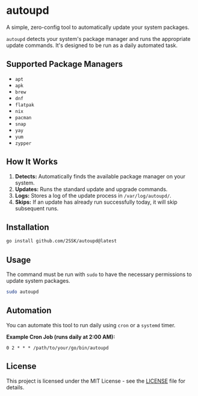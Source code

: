 # autoupd

A simple, zero-config tool to automatically update your system packages.

`autoupd` detects your system's package manager and runs the appropriate update commands. It's designed to be run as a daily automated task.

## Supported Package Managers

- `apt`
- `apk`
- `brew`
- `dnf`
- `flatpak`
- `nix`
- `pacman`
- `snap`
- `yay`
- `yum`
- `zypper`

## How It Works

1.  **Detects:** Automatically finds the available package manager on your system.
2.  **Updates:** Runs the standard update and upgrade commands.
3.  **Logs:** Stores a log of the update process in `/var/log/autoupd/`.
4.  **Skips:** If an update has already run successfully today, it will skip subsequent runs.

## Installation

```bash
go install github.com/2SSK/autoupd@latest
```

## Usage

The command must be run with `sudo` to have the necessary permissions to update system packages.

```bash
sudo autoupd
```

## Automation

You can automate this tool to run daily using `cron` or a `systemd` timer.

**Example Cron Job (runs daily at 2:00 AM):**

```
0 2 * * * /path/to/your/go/bin/autoupd
```

## License

This project is licensed under the MIT License - see the [LICENSE](LICENSE) file for details.
